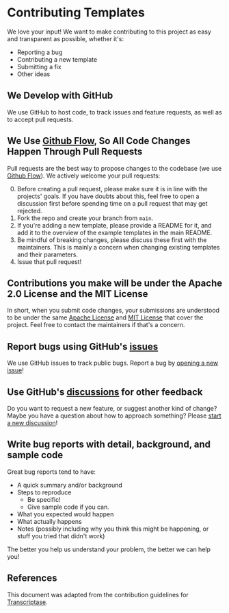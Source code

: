 # Contributing Templates

We love your input! We want to make contributing to this project as easy and
transparent as possible, whether it's:

- Reporting a bug
- Contributing a new template
- Submitting a fix
- Other ideas

## We Develop with GitHub

We use GitHub to host code, to track issues and feature requests, as well as to
accept pull requests.

## We Use [Github Flow](https://docs.github.com/en/get-started/quickstart/github-flow), So All Code Changes Happen Through Pull Requests

Pull requests are the best way to propose changes to the codebase (we use
[Github Flow](https://docs.github.com/en/get-started/quickstart/github-flow)).
We actively welcome your pull requests:

0. Before creating a pull request, please make sure it is in line with the
   projects' goals. If you have doubts about this, feel free to open a
   discussion first before spending time on a pull request that may get
   rejected.
1. Fork the repo and create your branch from `main`.
2. If you're adding a new template, please provide a README for it, and add it
   to the overview of the example templates in the main README.
3. Be mindful of breaking changes, please discuss these first with the
   maintainers. This is mainly a concern when changing existing templates and
   their parameters.
4. Issue that pull request!

## Contributions you make will be under the Apache 2.0 License and the MIT License

In short, when you submit code changes, your submissions are understood to be
under the same [Apache License](LICENSE-APACHE) and [MIT License](LICENSE-MIT)
that cover the project. Feel free to contact the maintainers if that's a
concern.

## Report bugs using GitHub's [issues](https://github.com/fiberplane/templates/issues)

We use GitHub issues to track public bugs. Report a bug by
[opening a new issue](https://github.com/fiberplane/templates/issues/new)!

## Use GitHub's [discussions](https://github.com/fiberplane/templates/discussions) for other feedback

Do you want to request a new feature, or suggest another kind of change? Maybe
you have a question about how to approach something? Please
[start a new discussion](https://github.com/fiberplane/templates/discussions/new)!

## Write bug reports with detail, background, and sample code

Great bug reports tend to have:

- A quick summary and/or background
- Steps to reproduce
  - Be specific!
  - Give sample code if you can.
- What you expected would happen
- What actually happens
- Notes (possibly including why you think this might be happening, or stuff you
  tried that didn't work)

The better you help us understand your problem, the better we can help you!

## References

This document was adapted from the contribution guidelines for
[Transcriptase](https://gist.github.com/briandk/3d2e8b3ec8daf5a27a62).
